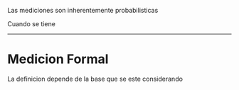 
Las mediciones son inherentemente probabilisticas

Cuando se tiene 

___

# Medicion Formal

La definicion depende de la base que se este considerando